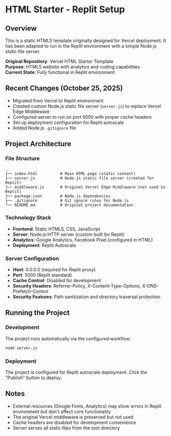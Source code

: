 # HTML Starter - Replit Setup

## Overview
This is a static HTML5 template originally designed for Vercel deployment. It has been adapted to run in the Replit environment with a simple Node.js static file server.

**Original Repository**: Vercel HTML Starter Template  
**Purpose**: HTML5 website with analytics and routing capabilities  
**Current State**: Fully functional in Replit environment

## Recent Changes (October 25, 2025)
- Migrated from Vercel to Replit environment
- Created custom Node.js static file server (`server.js`) to replace Vercel Edge Middleware
- Configured server to run on port 5000 with proper cache headers
- Set up deployment configuration for Replit autoscale
- Added Node.js `.gitignore` file

## Project Architecture

### File Structure
```
.
├── index.html          # Main HTML page (static content)
├── server.js           # Node.js static file server (created for Replit)
├── middleware.js       # Original Vercel Edge Middleware (not used in Replit)
├── package.json        # Node.js dependencies
├── .gitignore          # Git ignore rules for Node.js
└── README.md           # Original project documentation
```

### Technology Stack
- **Frontend**: Static HTML5, CSS, JavaScript
- **Server**: Node.js HTTP server (custom built for Replit)
- **Analytics**: Google Analytics, Facebook Pixel (configured in HTML)
- **Deployment**: Replit Autoscale

### Server Configuration
- **Host**: 0.0.0.0 (required for Replit proxy)
- **Port**: 5000 (Replit standard)
- **Cache Control**: Disabled for development
- **Security Headers**: Referrer-Policy, X-Content-Type-Options, X-DNS-Prefetch-Control
- **Security Features**: Path sanitization and directory traversal protection

## Running the Project

### Development
The project runs automatically via the configured workflow:
```bash
node server.js
```

### Deployment
The project is configured for Replit autoscale deployment. Click the "Publish" button to deploy.

## Notes
- External resources (Google Fonts, Analytics) may show errors in Replit environment but don't affect core functionality
- The original Vercel middleware is preserved but not used
- Cache headers are disabled for development convenience
- Server serves all static files from the root directory
